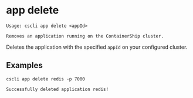# app delete

```
Usage: cscli app delete <appId>

Removes an application running on the ContainerShip cluster.
```

Deletes the application with the specified `appId` on your configured cluster. 

## Examples

```
cscli app delete redis -p 7000

Successfully deleted application redis!
```

## 



